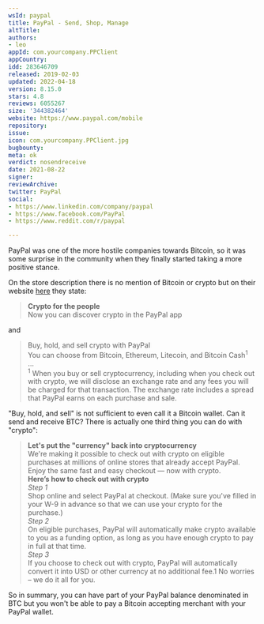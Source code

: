 ```yaml
---
wsId: paypal
title: PayPal - Send, Shop, Manage
altTitle: 
authors:
- leo
appId: com.yourcompany.PPClient
appCountry: 
idd: 283646709
released: 2019-02-03
updated: 2022-04-18
version: 8.15.0
stars: 4.8
reviews: 6055267
size: '344382464'
website: https://www.paypal.com/mobile
repository: 
issue: 
icon: com.yourcompany.PPClient.jpg
bugbounty: 
meta: ok
verdict: nosendreceive
date: 2021-08-22
signer: 
reviewArchive: 
twitter: PayPal
social:
- https://www.linkedin.com/company/paypal
- https://www.facebook.com/PayPal
- https://www.reddit.com/r/paypal

---
```


PayPal was one of the more hostile companies towards Bitcoin, so it was some
surprise in the community when they finally started taking a more positive
stance.

On the store description there is no mention of Bitcoin or crypto  but on their
website [here](https://www.paypal.com/us/webapps/mpp/crypto) they state:

> **Crypto for the people**<br>
  Now you can discover crypto in the PayPal app

and

> Buy, hold, and sell crypto with PayPal<br>
  You can choose from Bitcoin, Ethereum, Litecoin, and Bitcoin Cash<sup>1</sup><br>
  ...<br>
  <sup>1</sup> When you buy or sell cryptocurrency, including when you check out with crypto, we will disclose an exchange rate and any fees you will be charged for that transaction. The exchange rate includes a spread that PayPal earns on each purchase and sale. 

"Buy, hold, and sell" is not sufficient to even call it a Bitcoin wallet. Can it
send and receive BTC? There is actually one third thing you can do with "crypto":

> **Let's put the "currency" back into cryptocurrency**<br>
  We're making it possible to check out with crypto on eligible purchases at
  millions of online stores that already accept PayPal. Enjoy the same fast and
  easy checkout — now with crypto.<br>
  **Here’s how to check out with crypto**<br>
  *Step 1*<br>
  Shop online and select PayPal at checkout. (Make sure you've filled in your W-9 in advance so that we can use your crypto for the purchase.)<br>
  *Step 2*<br>
  On eligible purchases, PayPal will automatically make crypto available to you as a funding option, as long as you have enough crypto to pay in full at that time.<br>
  *Step 3*<br>
  If you choose to check out with crypto, PayPal will automatically convert it into USD or other currency at no additional fee.1 No worries – we do it all for you.

So in summary, you can have part of your PayPal balance denominated in BTC but
you won't be able to pay a Bitcoin accepting merchant with your PayPal wallet.
